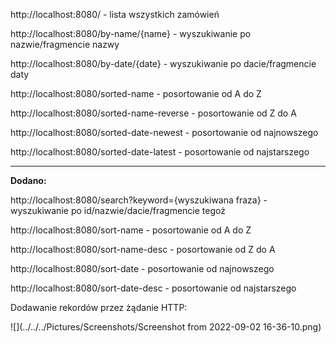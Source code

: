 http://localhost:8080/ - lista wszystkich zamówień


http://localhost:8080/by-name/{name} - wyszukiwanie po nazwie/fragmencie nazwy

http://localhost:8080/by-date/{date} - wyszukiwanie po dacie/fragmencie daty 

http://localhost:8080/sorted-name - posortowanie od A do Z

http://localhost:8080/sorted-name-reverse - posortowanie od Z do A

http://localhost:8080/sorted-date-newest - posortowanie od najnowszego

http://localhost:8080/sorted-date-latest - posortowanie od najstarszego

-----------------
**Dodano:**

http://localhost:8080/search?keyword={wyszukiwana fraza} - wyszukiwanie po id/nazwie/dacie/fragmencie tegoż

http://localhost:8080/sort-name - posortowanie od A do Z

http://localhost:8080/sort-name-desc - posortowanie od Z do A

http://localhost:8080/sort-date - posortowanie od najnowszego

http://localhost:8080/sort-date-desc - posortowanie od najstarszego

Dodawanie rekordów przez żądanie HTTP:

![](../../../Pictures/Screenshots/Screenshot from 2022-09-02 16-36-10.png)
